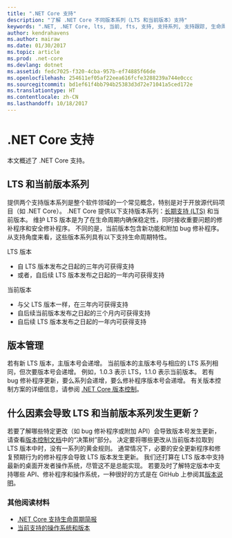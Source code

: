 ```yaml
---
title: ".NET Core 支持"
description: "了解 .NET Core 不同版本系列（LTS 和当前版本）支持"
keywords: ".NET, .NET Core, lts, 当前, fts, 支持, 支持系列, 支持跟踪, 生命周期, 版本系列"
author: kendrahavens
ms.author: mairaw
ms.date: 01/30/2017
ms.topic: article
ms.prod: .net-core
ms.devlang: dotnet
ms.assetid: fedc7025-f320-4cba-957b-ef74885f66de
ms.openlocfilehash: 254611ef05af22eea616fcfe3288239a744e0ccc
ms.sourcegitcommit: bd1ef61f4bb794b25383d3d72e71041a5ced172e
ms.translationtype: HT
ms.contentlocale: zh-CN
ms.lasthandoff: 10/18/2017
---
```

# <a name="net-core-support"></a>.NET Core 支持

本文概述了 .NET Core 支持。

## <a name="lts-and-current-release-trains"></a>LTS 和当前版本系列

提供两个支持版本系列是整个软件领域的一个常见概念，特别是对于开放源代码项目（如 .NET Core）。 .NET Core 提供以下支持版本系列：[长期支持 (LTS)](https://en.wikipedia.org/wiki/Long-term_support) 和当前版本。 维护 LTS 版本是为了在生命周期内确保稳定性，同时接收重要问题的修补程序和安全修补程序。 不同的是，当前版本包含新功能和附加 bug 修补程序。 从支持角度来看，这些版本系列具有以下支持生命周期特性。

LTS 版本
* 自 LTS 版本发布之日起的三年内可获得支持
* 或者，自后续 LTS 版本发布之日起的一年内可获得支持

当前版本
* 与父 LTS 版本一样，在三年内可获得支持
* 自后续当前版本发布之日起的三个月内可获得支持
* 自后续 LTS 版本发布之日起的一年内可获得支持

## <a name="versioning"></a>版本管理
若有新 LTS 版本，主版本号会递增。 当前版本的主版本号与相应的 LTS 系列相同，但次要版本号会递增。 例如，1.0.3 表示 LTS，1.1.0 表示当前版本。 若有 bug 修补程序更新，要么系列会递增，要么修补程序版本号会递增。 有关版本控制方案的详细信息，请参阅 [.NET Core 版本控制](index.md)。

## <a name="what-causes-updates-in-lts-and-current-trains"></a>什么因素会导致 LTS 和当前版本系列发生更新？
若要了解哪些特定更改（如 bug 修补程序或附加 API）会导致版本号发生更新，请查看[版本控制文档](index.md)中的“决策树”部分。 决定要将哪些更改从当前版本拉取到 LTS 版本中时，没有一系列的黄金规则。 通常情况下，必要的安全更新程序和修复预期行为的修补程序会导致 LTS 版本发生更新。 我们还打算在 LTS 版本中支持最新的桌面开发者操作系统，尽管这不是总能实现。 若要及时了解特定版本中支持哪些 API、修补程序和操作系统，一种很好的方式是在 GitHub 上参阅其[版本说明](https://github.com/dotnet/core/tree/master/release-notes)。

### <a name="further-reading"></a>其他阅读材料
* [.NET Core 支持生命周期简报](https://www.microsoft.com/net/core/support)
* [当前支持的操作系统和版本](https://github.com/dotnet/core/blob/master/roadmap.md)
